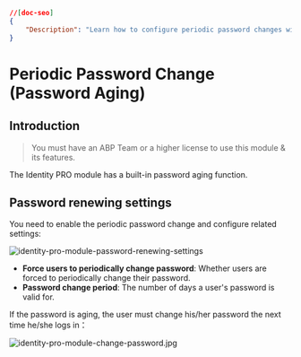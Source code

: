 ```json
//[doc-seo]
{
    "Description": "Learn how to configure periodic password changes with the ABP Identity PRO module, ensuring enhanced security for your users."
}
```

# Periodic Password Change (Password Aging)

## Introduction

> You must have an ABP Team or a higher license to use this module & its features.

The Identity PRO module has a built-in password aging function.

## Password renewing settings

You need to enable the periodic password change and configure related settings:

![identity-pro-module-password-renewing-settings](../../images/identity-pro-module-password-renewing-settings.jpg)

* **Force users to periodically change password**: Whether users are forced to periodically change their password.
* **Password change period**: The number of days a user's password is valid for.

If the password is aging, the user must change his/her password the next time he/she logs in：

![identity-pro-module-change-password.jpg](../../images/identity-pro-module-change-password.jpg)